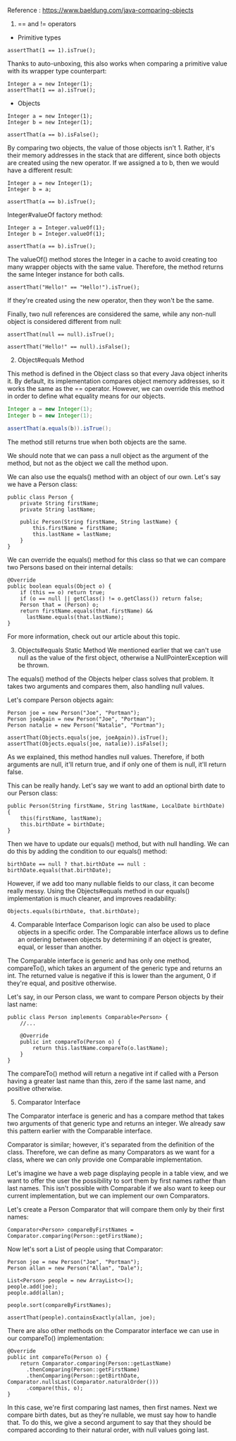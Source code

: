 Reference : https://www.baeldung.com/java-comparing-objects

1. == and != operators

* Primitive types
```
assertThat(1 == 1).isTrue();
```


Thanks to auto-unboxing, this also works when comparing a primitive value with its wrapper type counterpart:

```
Integer a = new Integer(1);
assertThat(1 == a).isTrue();
````


* Objects
```
Integer a = new Integer(1);
Integer b = new Integer(1);

assertThat(a == b).isFalse();
```

By comparing two objects, the value of those objects isn't 1. Rather, it's their memory addresses in the stack that are different, since both objects are created using the new operator. If we assigned a to b, then we would have a different result:

```
Integer a = new Integer(1);
Integer b = a;

assertThat(a == b).isTrue();
```

Integer#valueOf factory method:
```
Integer a = Integer.valueOf(1);
Integer b = Integer.valueOf(1);

assertThat(a == b).isTrue();
```
The valueOf() method stores the Integer in a cache to avoid creating too many wrapper objects with the same value. Therefore, the method returns the same Integer instance for both calls.


```
assertThat("Hello!" == "Hello!").isTrue();
```
If they're created using the new operator, then they won't be the same.

Finally, two null references are considered the same, while any non-null object is considered different from null:

```
assertThat(null == null).isTrue();

assertThat("Hello!" == null).isFalse();
```


2. Object#equals Method

This method is defined in the Object class so that every Java object inherits it. By default, its implementation compares object memory addresses, so it works the same as the == operator. However, we can override this method in order to define what equality means for our objects.

```ex.java
Integer a = new Integer(1);
Integer b = new Integer(1);

assertThat(a.equals(b)).isTrue();
```
The method still returns true when both objects are the same.

We should note that we can pass a null object as the argument of the method, but not as the object we call the method upon.

We can also use the equals() method with an object of our own. Let's say we have a Person class:
```
public class Person {
    private String firstName;
    private String lastName;

    public Person(String firstName, String lastName) {
        this.firstName = firstName;
        this.lastName = lastName;
    }
}
```
We can override the equals() method for this class so that we can compare two Persons based on their internal details:

```
@Override
public boolean equals(Object o) {
    if (this == o) return true;
    if (o == null || getClass() != o.getClass()) return false;
    Person that = (Person) o;
    return firstName.equals(that.firstName) &&
      lastName.equals(that.lastName);
}
```
For more information, check out our article about this topic.


3. Objects#equals Static Method
We mentioned earlier that we can't use null as the value of the first object, otherwise a NullPointerException will be thrown.

The equals() method of the Objects helper class solves that problem. It takes two arguments and compares them, also handling null values.

Let's compare Person objects again:
```
Person joe = new Person("Joe", "Portman");
Person joeAgain = new Person("Joe", "Portman");
Person natalie = new Person("Natalie", "Portman");

assertThat(Objects.equals(joe, joeAgain)).isTrue();
assertThat(Objects.equals(joe, natalie)).isFalse();
```
As we explained, this method handles null values. Therefore, if both arguments are null, it'll return true, and if only one of them is null, it'll return false.

This can be really handy. Let's say we want to add an optional birth date to our Person class:

```
public Person(String firstName, String lastName, LocalDate birthDate) {
    this(firstName, lastName);
    this.birthDate = birthDate;
}
```

Then we have to update our equals() method, but with null handling. We can do this by adding the condition to our equals() method:

```
birthDate == null ? that.birthDate == null : birthDate.equals(that.birthDate);
```

However, if we add too many nullable fields to our class, it can become really messy. Using the Objects#equals method in our equals() implementation is much cleaner, and improves readability:

```
Objects.equals(birthDate, that.birthDate);
```

4. Comparable Interface
Comparison logic can also be used to place objects in a specific order. The Comparable interface allows us to define an ordering between objects by determining if an object is greater, equal, or lesser than another.

The Comparable interface is generic and has only one method, compareTo(), which takes an argument of the generic type and returns an int. The returned value is negative if this is lower than the argument, 0 if they're equal, and positive otherwise.

Let's say, in our Person class, we want to compare Person objects by their last name:
```
public class Person implements Comparable<Person> {
    //...

    @Override
    public int compareTo(Person o) {
        return this.lastName.compareTo(o.lastName);
    }
}
```

The compareTo() method will return a negative int if called with a Person having a greater last name than this, zero if the same last name, and positive otherwise.


5. Comparator Interface

The Comparator interface is generic and has a compare method that takes two arguments of that generic type and returns an integer. We already saw this pattern earlier with the Comparable interface.

Comparator is similar; however, it's separated from the definition of the class. Therefore, we can define as many Comparators as we want for a class, where we can only provide one Comparable implementation.

Let's imagine we have a web page displaying people in a table view, and we want to offer the user the possibility to sort them by first names rather than last names. This isn't possible with Comparable if we also want to keep our current implementation, but we can implement our own Comparators.

Let's create a Person Comparator that will compare them only by their first names:

```
Comparator<Person> compareByFirstNames = Comparator.comparing(Person::getFirstName);
```
Now let's sort a List of people using that Comparator:

```
Person joe = new Person("Joe", "Portman");
Person allan = new Person("Allan", "Dale");

List<Person> people = new ArrayList<>();
people.add(joe);
people.add(allan);

people.sort(compareByFirstNames);

assertThat(people).containsExactly(allan, joe);
```
There are also other methods on the Comparator interface we can use in our compareTo() implementation:

```
@Override
public int compareTo(Person o) {
    return Comparator.comparing(Person::getLastName)
      .thenComparing(Person::getFirstName)
      .thenComparing(Person::getBirthDate, Comparator.nullsLast(Comparator.naturalOrder()))
      .compare(this, o);
}
```
In this case, we're first comparing last names, then first names. Next we compare birth dates, but as they're nullable, we must say how to handle that. To do this, we give a second argument to say that they should be compared according to their natural order, with null values going last.

